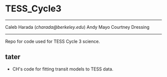 # TESS_Cycle3
---
Caleb Harada (_charada@berkeley.edu_)
Andy Mayo
Courtney Dressing

---

Repo for code used for TESS Cycle 3 science.


## tater

- CH's code for fitting transit models to TESS data.


